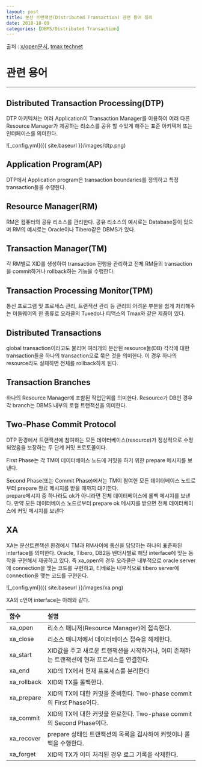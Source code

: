 ```yaml
---
layout: post
title: 분산 트랜잭션(Distributed Transaction) 관련 용어 정리
date: 2018-10-09
categories: [DBMS/Distributed Transaction]
---
```


출처 : [x/open문서](http://pubs.opengroup.org/onlinepubs/009680699/toc.pdf), [tmax technet](https://technet.tmaxsoft.com/upload/download/online/tibero/pver-20150504-000001/tibero_dev/ch04.html)
# 관련 용어
***
## Distributed Transaction Processing(DTP)
DTP 아키텍처는 여러 Application이 Transaction Manager를 이용하여 여러 다른 Resource Manager가 제공하는 리소스를 공유 할 수있게 해주는 표준 아키텍처 또는 인터페이스를 의미한다.

![_config.yml]({{ site.baseurl }}/images/dtp.png)

## Application Program(AP)
DTP에서 Application program은 transaction boundaries를 정의하고 특정 transaction들을 수행한다. 

## Resource Manager(RM)
RM은 컴퓨터의 공유 리소스를 관리한다. 공유 리소스의 예시로는 Database등이 있으며 RM의 예시로는 Oracle이나 Tibero같은 DBMS가 있다.

## Transaction Manager(TM)
각 RM별로 XID를 생성하여 transaction 진행을 관리하고 전체 RM들의 transaction을 commit하거나 rollback하는 기능을 수행한다.

## Transaction Processing Monitor(TPM)
통신 프로그램 및 프로세스 관리, 트랜잭션 관리 등 관리의 어려운 부분을 쉽게 처리해주는 미들웨어의 한 종류로 오라클의 Tuxedo나 티맥스의 Tmax와 같은 제품이 있다.

## Distributed Transactions
global transaction이라고도 불리며 여러개의 분산된 resource들(DB) 각각에 대한 transaction들을 하나의 transaction으로 묶은 것을 의미한다. 이 경우 하나의 resource라도 실패하면 전체를 rollback하게 된다.

## Transaction Branches
하나의 Resource Manager에 포함된 작업단위를 의미한다. Resource가 DB인 경우 각 branch는 DBMS 내부의 로컬 트랜잭션을 의미한다.

## Two-Phase Commit Protocol
DTP 환경에서 트랜잭션에 참여하는 모든 데이터베이스(resource)가 정상적으로 수정되었음을 보장하는 두 단계 커밋 프로토콜이다.

First Phase는 각 TM이 데이터베이스 노드에 커밋을 하기 위한 prepare 메시지를 보낸다.

Second Phase(또는 Commit Phase)에서는 TM이 참여한 모든 데이터베이스 노드로부터 prepare 완료 메시지를 받을 때까지 대기한다.  
prepare메시지 중 하나라도 ok가 아니라면 전체 데이터베이스에 롤백 메시지를 보낸다. 만약 모든 데이터베이스 노드로부터 prepare ok 메시지를 받으면 전체 데이터베이스에 커밋 메시지를 보낸다

## XA
XA는 분산트랜잭션 환경에서 TM과 RM사이에 통신을 담당하는 하나의 표준화된 interface를 의미한다. Oracle, Tibero, DB2등 벤더사별로 해당 interface에 맞는 동작을 구현해서 제공하고 있다. 즉 xa_open의 경우 오라클은 내부적으로 oracle server에 connection을 맺는 코드를 구현하고, 티베로는 내부적으로 tibero server에 connection을 맺는 코드를 구현한다.

![_config.yml]({{ site.baseurl }}/images/xa.png)

XA의 c언어 interface는 아래와 같다.

| 함수 | 설명 |
|:--------|:--------|
| xa_open | 리소스 매니저(Resource Manager)에 접속한다. |
| xa_close | 리소스 매니저에서 데이터베이스 접속을 해제한다. |
| xa_start | XID값을 주고 새로운 트랜잭션을 시작하거나, 이미 존재하는 트랜잭션에 현재 프로세스를 연결한다. |
| xa_end | XID의 TX에서 현재 프로세스를 분리한다 |
| xa_rollback	 | XID의 TX를 롤백한다. |
| xa_prepare | XID의 TX에 대한 커밋을 준비한다. Two-phase commit의 First Phase이다. |
| xa_commit | XID의 TX에 대한 커밋을 완료한다. Two-phase commit의 Second Phase이다. |
| xa_recover | prepare 상태인 트랜잭션의 목록을 검사하여 커밋이나 롤백을 수행한다. |
| xa_forget | XID의 TX가 이미 처리된 경우 로그 기록을 삭제한다. |
